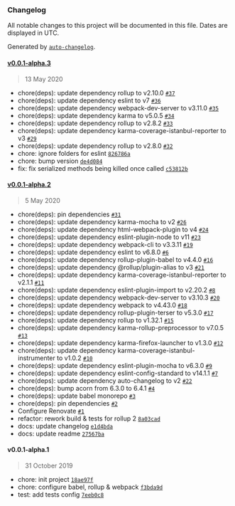 ### Changelog

All notable changes to this project will be documented in this file. Dates are displayed in UTC.

Generated by [`auto-changelog`](https://github.com/CookPete/auto-changelog).

#### [v0.0.1-alpha.3](https://github.com/p3ol/buddy/compare/v0.0.1-alpha.2...v0.0.1-alpha.3)

> 13 May 2020

- chore(deps): update dependency rollup to v2.10.0 [`#37`](https://github.com/p3ol/buddy/pull/37)
- chore(deps): update dependency eslint to v7 [`#36`](https://github.com/p3ol/buddy/pull/36)
- chore(deps): update dependency webpack-dev-server to v3.11.0 [`#35`](https://github.com/p3ol/buddy/pull/35)
- chore(deps): update dependency karma to v5.0.5 [`#34`](https://github.com/p3ol/buddy/pull/34)
- chore(deps): update dependency rollup to v2.8.2 [`#33`](https://github.com/p3ol/buddy/pull/33)
- chore(deps): update dependency karma-coverage-istanbul-reporter to v3 [`#29`](https://github.com/p3ol/buddy/pull/29)
- chore(deps): update dependency rollup to v2.8.0 [`#32`](https://github.com/p3ol/buddy/pull/32)
- chore: ignore folders for eslint [`826786a`](https://github.com/p3ol/buddy/commit/826786af1e8490b7729feff4851a76e628ce7d42)
- chore: bump version [`de4d084`](https://github.com/p3ol/buddy/commit/de4d084ffd96a7b96757e8e0899e1c700aa9cc96)
- fix: fix serialized methods being killed once called [`c53812b`](https://github.com/p3ol/buddy/commit/c53812b885f6b847b7d0961f375592798925e3da)

#### [v0.0.1-alpha.2](https://github.com/p3ol/buddy/compare/v0.0.1-alpha.1...v0.0.1-alpha.2)

> 5 May 2020

- chore(deps): pin dependencies [`#31`](https://github.com/p3ol/buddy/pull/31)
- chore(deps): update dependency karma-mocha to v2 [`#26`](https://github.com/p3ol/buddy/pull/26)
- chore(deps): update dependency html-webpack-plugin to v4 [`#24`](https://github.com/p3ol/buddy/pull/24)
- chore(deps): update dependency eslint-plugin-node to v11 [`#23`](https://github.com/p3ol/buddy/pull/23)
- chore(deps): update dependency webpack-cli to v3.3.11 [`#19`](https://github.com/p3ol/buddy/pull/19)
- chore(deps): update dependency eslint to v6.8.0 [`#6`](https://github.com/p3ol/buddy/pull/6)
- chore(deps): update dependency rollup-plugin-babel to v4.4.0 [`#16`](https://github.com/p3ol/buddy/pull/16)
- chore(deps): update dependency @rollup/plugin-alias to v3 [`#21`](https://github.com/p3ol/buddy/pull/21)
- chore(deps): update dependency karma-coverage-istanbul-reporter to v2.1.1 [`#11`](https://github.com/p3ol/buddy/pull/11)
- chore(deps): update dependency eslint-plugin-import to v2.20.2 [`#8`](https://github.com/p3ol/buddy/pull/8)
- chore(deps): update dependency webpack-dev-server to v3.10.3 [`#20`](https://github.com/p3ol/buddy/pull/20)
- chore(deps): update dependency webpack to v4.43.0 [`#18`](https://github.com/p3ol/buddy/pull/18)
- chore(deps): update dependency rollup-plugin-terser to v5.3.0 [`#17`](https://github.com/p3ol/buddy/pull/17)
- chore(deps): update dependency rollup to v1.32.1 [`#15`](https://github.com/p3ol/buddy/pull/15)
- chore(deps): update dependency karma-rollup-preprocessor to v7.0.5 [`#13`](https://github.com/p3ol/buddy/pull/13)
- chore(deps): update dependency karma-firefox-launcher to v1.3.0 [`#12`](https://github.com/p3ol/buddy/pull/12)
- chore(deps): update dependency karma-coverage-istanbul-instrumenter to v1.0.2 [`#10`](https://github.com/p3ol/buddy/pull/10)
- chore(deps): update dependency eslint-plugin-mocha to v6.3.0 [`#9`](https://github.com/p3ol/buddy/pull/9)
- chore(deps): update dependency eslint-config-standard to v14.1.1 [`#7`](https://github.com/p3ol/buddy/pull/7)
- chore(deps): update dependency auto-changelog to v2 [`#22`](https://github.com/p3ol/buddy/pull/22)
- chore(deps): bump acorn from 6.3.0 to 6.4.1 [`#4`](https://github.com/p3ol/buddy/pull/4)
- chore(deps): update babel monorepo [`#3`](https://github.com/p3ol/buddy/pull/3)
- chore(deps): pin dependencies [`#2`](https://github.com/p3ol/buddy/pull/2)
- Configure Renovate [`#1`](https://github.com/p3ol/buddy/pull/1)
- refactor: rework build & tests for rollup 2 [`8a03cad`](https://github.com/p3ol/buddy/commit/8a03caddf02b0a809489b5482ccadb152d6fb84f)
- docs: update changelog [`e1d4bda`](https://github.com/p3ol/buddy/commit/e1d4bdac474e1db5c80805ff608143c322afa0ac)
- docs: update readme [`27567ba`](https://github.com/p3ol/buddy/commit/27567ba7f77b127d1d100f694833155b7d292ece)

#### v0.0.1-alpha.1

> 31 October 2019

- chore: init project [`18ae97f`](https://github.com/p3ol/buddy/commit/18ae97fea3ac6cd94ceac3ad44f85c0086be9852)
- chore: configure babel, rollup & webpack [`f3bda9d`](https://github.com/p3ol/buddy/commit/f3bda9d89b93bac99d7a80e1cc7a5a0bd8118d99)
- test: add tests config [`7eeb0c8`](https://github.com/p3ol/buddy/commit/7eeb0c8ec103e7ecd02837e890c1841e852bd3fa)
